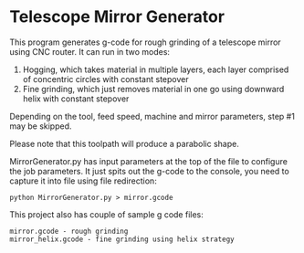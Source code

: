 # Telescope Mirror Generator

This program generates g-code for rough grinding of a telescope mirror using CNC router. 
It can run in two modes:
1. Hogging, which takes material in multiple layers, each layer comprised of concentric circles with constant stepover
2. Fine grinding, which just removes material in one go using downward helix with constant stepover

Depending on the tool, feed speed, machine and mirror parameters, step #1 may be skipped.

Please note that this toolpath will produce a parabolic shape.


MirrorGenerator.py has input parameters at the top of the file to configure the job parameters. It just spits out the g-code to the console, you need to capture it into file using file redirection:

```
python MirrorGenerator.py > mirror.gcode
```

This project also has couple of sample g code files:
```
mirror.gcode - rough grinding
mirror_helix.gcode - fine grinding using helix strategy
```
